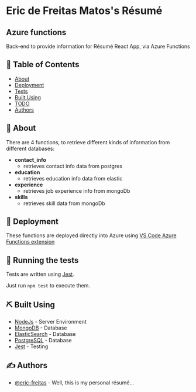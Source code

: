 <h1>Eric de Freitas Matos's Résumé</h1>
<h2>Azure functions</h2>

<p> Back-end to provide information for Résumé React App, via Azure Functions
    <br> 
</p>

## 📝 Table of Contents

- [About](#about)
- [Deployment](#deployment)
- [Tests](#tests)
- [Built Using](#built_using)
- [TODO](./TODO.md)
- [Authors](#authors)

## 🧐 About <a name = "about"></a>

There are 4 functions, to retrieve different kinds of information from different databases:

- **contact_info**
  - retrieves contact info data from postgres
- **education**
  - retrieves education info data from elastic
- **experience**
  - retrieves job experience info from mongoDb
- **skills**
  - retrieves skill data from mongoDb

## 🚀 Deployment <a name = "deployment"></a>

These functions are deployed directly into Azure using [VS Code Azure Functions extension](https://marketplace.visualstudio.com/items?itemName=ms-azuretools.vscode-azurefunctions)

## 🔧 Running the tests <a name = "tests"></a>

Tests are written using [Jest](https://jestjs.io/).

Just run ```npm test``` to execute them.

## ⛏️ Built Using <a name = "built_using"></a>

- [NodeJs](https://nodejs.org/en/) - Server Environment
- [MongoDB](https://www.mongodb.com/) - Database
- [ElasticSearch](https://www.elastic.co/pt/) - Database
- [PostgreSQL](https://www.postgresql.org/) - Database
- [Jest](https://jestjs.io/) - Testing


## ✍️ Authors <a name = "authors"></a>

- [@eric-freitas](https://github.com/eric-freitas) - Well, this is my personal résumé...
